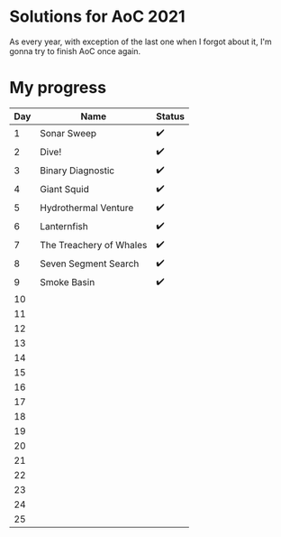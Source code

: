 # Solutions for AoC 2021
As every year, with exception of the last one when I forgot about it, I'm gonna try to finish AoC once again.
# My progress
| Day 	| Name        	            | Status             	|
|-----	|------------------------   |--------------------   |
| 1   	| Sonar Sweep 	            | :heavy_check_mark: 	|
| 2   	| Dive!      	            | :heavy_check_mark:   	|
| 3   	| Binary Diagnostic         | :heavy_check_mark:   	|
| 4   	| Giant Squid               | :heavy_check_mark:   	|
| 5   	| Hydrothermal Venture      | :heavy_check_mark:   	|
| 6   	| Lanternfish               | :heavy_check_mark:   	|
| 7   	| The Treachery of Whales   | :heavy_check_mark:   	|
| 8   	| Seven Segment Search     	| :heavy_check_mark:   	|
| 9   	| Smoke Basin            	| :heavy_check_mark:   	|
| 10  	|             	|                    	|
| 11  	|             	|                    	|
| 12  	|             	|                    	|
| 13  	|             	|                    	|
| 14  	|             	|                    	|
| 15  	|             	|                    	|
| 16  	|             	|                    	|
| 17  	|             	|                    	|
| 18  	|             	|                    	|
| 19  	|             	|                    	|
| 20  	|             	|                    	|
| 21  	|             	|                    	|
| 22  	|             	|                    	|
| 23  	|             	|                    	|
| 24  	|             	|                    	|
| 25  	|             	|                    	|